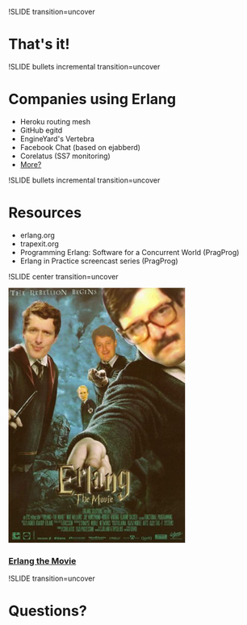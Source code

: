 !SLIDE transition=uncover

# That's it!

!SLIDE bullets incremental transition=uncover

# Companies using Erlang #

* Heroku routing mesh
* GitHub egitd
* EngineYard's Vertebra
* Facebook Chat (based on ejabberd)
* Corelatus (SS7 monitoring)
* [More?](http://www.erlang.org/faq/introduction.html#id49883)

!SLIDE bullets incremental transition=uncover

# Resources

* erlang.org
* trapexit.org
* Programming Erlang: Software for a Concurrent World (PragProg)
* Erlang in Practice screencast series (PragProg)

!SLIDE center transition=uncover

![The Movie](Erlang-the-Movie.jpg)

### [Erlang the Movie](http://video.google.com/videoplay?docid=-5830318882717959520#)

!SLIDE transition=uncover

# Questions?

